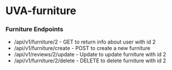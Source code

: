 # UVA-furniture
### Furniture Endpoints

- /api/v1/furniture/2 - GET to return info about user with id 2
- /api/v1/furniture/create - POST to create a new furniture
- /api/v1/reviews/2/update - Update to update furniture with id 2
- /api/v1/furniture/2/delete - DELETE to delete furniture with id 2
